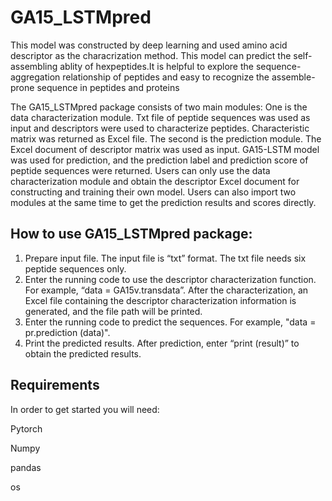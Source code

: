 
# GA15_LSTMpred
This model was constructed by deep learning and used amino acid descriptor as the characrization method. This model can predict the self-assembling ablity of hexpeptides.It is helpful to explore the sequence-aggregation relationship of peptides and easy to recognize the assemble-prone sequence in peptides and proteins

The GA15_LSTMpred package consists of two main modules: One is the data characterization module. Txt file of peptide sequences was used as input and descriptors were used to characterize peptides. Characteristic matrix was returned as Excel file. The second is the prediction module. The Excel document of descriptor matrix was used as input. GA15-LSTM model was used for prediction, and the prediction label and prediction score of peptide sequences were returned. Users can only use the data characterization module and obtain the descriptor Excel document for constructing and training their own model. Users can also import two modules at the same time to get the prediction results and scores directly.

## How to use GA15_LSTMpred package:
1. Prepare input file. The input file is “txt” format. The txt file needs six peptide sequences only. 
2. Enter the running code to use the descriptor characterization function. For example, “data = GA15v.transdata”. After the characterization, an Excel file containing the descriptor characterization information is generated, and the file path will be printed.
3. Enter the running code to predict the sequences. For example, "data = pr.prediction (data)".
4. Print the predicted results. After prediction, enter “print (result)” to obtain the predicted results.

## Requirements
In order to get started you will need:

Pytorch

Numpy

pandas

os
